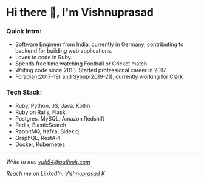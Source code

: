 <!--
**vpk11/vpk11** is a ✨ _special_ ✨ repository because its `README.md` (this file) appears on your GitHub profile.

Here are some ideas to get you started:

- 🔭 I’m currently working on ...
- 🌱 I’m currently learning ...
- 👯 I’m looking to collaborate on ...
- 🤔 I’m looking for help with ...
- 💬 Ask me about ...
- 📫 How to reach me: ...
- 😄 Pronouns: ...
- ⚡ Fun fact: ...
-->

# Hi there 👋, I'm Vishnuprasad

### Quick Intro:
- Software Engineer from India, currently in Germany, contributing to backend for building web applications.
- Loves to code in Ruby.
- Spends free time watching Football or Cricket match.
- Writing code since 2013. Started professional career in 2017.
- [Foradian](https://foradian.com)(2017-19) and [Synup](https://synup.com)(2019-21), currently working for [Clark](https://clark.de)

### Tech Stack:
- Ruby, Python, JS, Java, Kotlin
- Ruby on Rails, Flask
- Postgres, MySQL, Amazon Redshift
- Redis, ElasticSearch
- RabbitMQ, Kafka, Sidekiq
- GraphQL, RestAPI
- Docker, Kubernetes

---
*Write to me: [vpk94@outlook.com](mailto:vpk94@outlook.com)*

*Reach me on LinkedIn: [Vishnuprasad K](https://linkedin.com/in/vpk11)*
